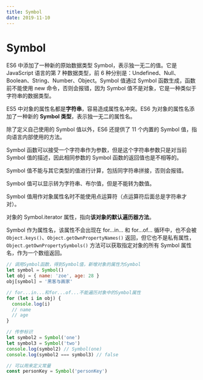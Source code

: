 ```yaml
---
title: Symbol
date: 2019-11-10
---
```


# Symbol

ES6 中添加了一种新的原始数据类型 Symbol，表示独一无二的值。它是 JavaScript 语言的第 7 种数据类型，前 6 种分别是：Undefined、Null、Boolean、String、Number、Object。Symbol 值通过 Symbol 函数生成，函数前不能使用 new 命令，否则会报错，因为 Symbol 值不是对象，它是一种类似于字符串的数据类型。

ES5 中对象的属性名都是**字符串**，容易造成属性名冲突。ES6 为对象的属性名添加了一种新的 **Symbol 类型**，表示独一无二的属性名。

除了定义自己使用的 Symbol 值以外，ES6 还提供了 11 个内置的 Symbol 值，指向语言内部使用的方法。

Symbol 函数可以接受一个字符串作为参数，但是这个字符串参数只是对当前 Symbol 值的描述，因此相同参数的 Symbol 函数的返回值也是不相等的。

Symbol 值不能与其它类型的值进行计算，包括同字符串拼接，否则会报错。

Symbol 值可以显示转为字符串、布尔值，但是不能转为数值。

Symbol 值用作对象属性名时不能使用点运算符（点运算符后面总是字符串才对）。

对象的 Symbol.iterator 属性，指向**该对象的默认遍历器方法**。

Symbol 作为属性名，该属性不会出现在 for...in... 和 for...of... 循环中，也不会被 `Object.keys()`、`Object.getOwnPropertyNames()` 返回，但它也不是私有属性，`Object.getOwnPropertySymbols()` 方法可以获取指定对象的所有 Symbol 属性名，作为一个数组返回。

```javascript
// 调用Symbol函数，得到Symbol值，新增对象的属性为Symbol
let symbol = Symbol()
let obj = { name: 'zoe', age: 28 }
obj[symbol] = '黑客与画家'

// for...in...和for...of...不能遍历对象中的Symbol属性
for (let i in obj) {
  console.log(i)
  // name
  // age
}

// 传参标识
let symbol2 = Symbol('one')
let symbol3 = Symbol('two')
console.log(symbol2) // Symbol(one)
console.log(symbol2 === symbol3) // false

// 可以用来定义常量
const personKey = Symbol('personKey')
```
